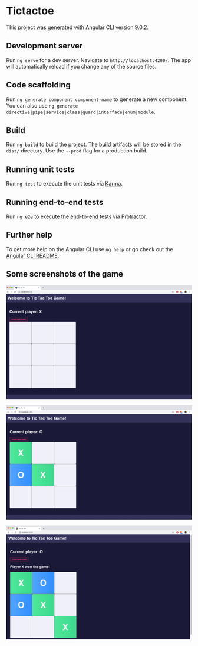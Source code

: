 # Tictactoe

This project was generated with [Angular CLI](https://github.com/angular/angular-cli) version 9.0.2.

## Development server

Run `ng serve` for a dev server. Navigate to `http://localhost:4200/`. The app will automatically reload if you change any of the source files.

## Code scaffolding

Run `ng generate component component-name` to generate a new component. You can also use `ng generate directive|pipe|service|class|guard|interface|enum|module`.

## Build

Run `ng build` to build the project. The build artifacts will be stored in the `dist/` directory. Use the `--prod` flag for a production build.

## Running unit tests

Run `ng test` to execute the unit tests via [Karma](https://karma-runner.github.io).

## Running end-to-end tests

Run `ng e2e` to execute the end-to-end tests via [Protractor](http://www.protractortest.org/).

## Further help

To get more help on the Angular CLI use `ng help` or go check out the [Angular CLI README](https://github.com/angular/angular-cli/blob/master/README.md).

## Some screenshots of the game

![alt text](https://github.com/Atalaia/TicTacToe-Angular-Nebular/blob/master/src/assets/screenshots/TicTacToe-1.png?raw=true)

![alt text](https://github.com/Atalaia/TicTacToe-Angular-Nebular/blob/master/src/assets/screenshots/TicTacToe-2.png?raw=true)

![alt text](https://github.com/Atalaia/TicTacToe-Angular-Nebular/blob/master/src/assets/screenshots/TicTacToe-3.png?raw=true)